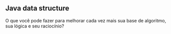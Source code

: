 ## Java data structure

O que você pode fazer para melhorar cada vez mais sua base de algoritmo, sua lógica e seu raciocínio?
